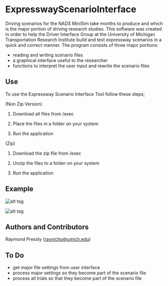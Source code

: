 # ExpresswayScenarioInterface

Driving scenarios for the NADS MiniSim take months to produce and which is the major portion of driving research studies. This software was created in order to help the Driver Interface Group at the University of Michigan Transportation Research Institute build and test expressway scenarios in a quick and correct manner. The program consists of three major portions:

- reading and writing scenario files
- a graphical interface useful to the researcher
- functions to interpret the user input and rewrite the scenario files

## Use

To use the Expressway Scenario Interface Tool follow these steps;

(Non Zip Version)

1. Download all files from /exec

2. Place the files in a folder on your system

3. Run the application

(Zip)

1. Download the zip file from /exec

2. Unzip the files to a folder on your system

3. Run the application

## Example

![alt tag](https://cloud.githubusercontent.com/assets/18505724/15974956/24069448-2f19-11e6-9dce-3023cf875e0f.PNG)

![alt tag](https://cloud.githubusercontent.com/assets/18505724/15974957/240a2676-2f19-11e6-9a72-e43f82458bf9.PNG)

## Authors and Contributors

Raymond Pressly (raynicho@umich.edu)

## To Do
- get major file settings from user interface
- process major settings so they become part of the scenario file
- process all trials so that they become part of the scenario file
